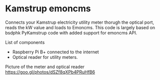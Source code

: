 # Kamstrup emoncms
Connects your Kamstrup electricity utility meter thorugh the optical port, reads the kW value and loads to Emoncms. This code is largely based on bsdphk PyKamstrup code with added support for emoncms API.

List of components
- Raspberry Pi B+ connected to the internet 
- Optical reader for utility meters. 

Picture of the meter and optical reader
https://goo.gl/photos/dSZf8qXPb4PRuHfB6
